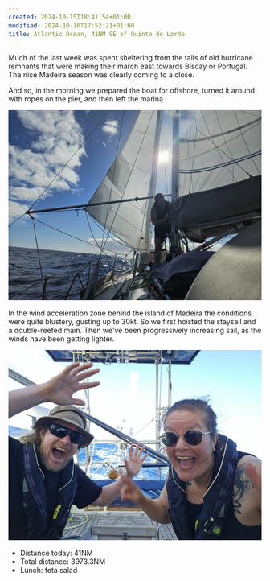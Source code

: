 ```yaml
---
created: 2024-10-15T18:41:54+01:00
modified: 2024-10-16T17:52:21+01:00
title: Atlantic Ocean, 41NM SE of Quinta do Lorde
---
```


Much of the last week was spent sheltering from the tails of old hurricane remnants that were making their march east towards Biscay or Portugal. The nice Madeira season was clearly coming to a close.

And so, in the morning we prepared the boat for offshore, turned it around with ropes on the pier, and then left the marina.

![Image](../2024/45bf8c586ed7104435ceb3f1ef47cf95.jpg) 

In the wind acceleration zone behind the island of Madeira the conditions were quite blustery, gusting up to 30kt. So we first hoisted the staysail and a double-reefed main.
Then we've been progressively increasing sail, as the winds have been getting lighter.

![Image](../2024/4ce6311466372e2f5ce6fd1c4cf55b4c.jpg) 

* Distance today: 41NM
* Total distance: 3973.3NM
* Lunch: feta salad

